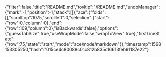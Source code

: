 {"filter":false,"title":"README.md","tooltip":"/README.md","undoManager":{"mark":-1,"position":-1,"stack":[]},"ace":{"folds":[],"scrolltop":1075,"scrollleft":0,"selection":{"start":{"row":0,"column":0},"end":{"row":109,"column":0},"isBackwards":false},"options":{"guessTabSize":true,"useWrapMode":false,"wrapToView":true},"firstLineState":{"row":75,"state":"start","mode":"ace/mode/markdown"}},"timestamp":1568153305250,"hash":"015ce4c80088c0cc812b835c16613feb91187e22"}